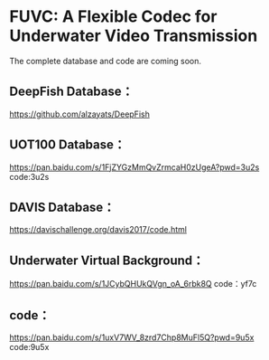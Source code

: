 # FUVC: A Flexible Codec for Underwater Video Transmission
The complete database and code are coming soon.
## DeepFish Database：
https://github.com/alzayats/DeepFish
## UOT100 Database：
https://pan.baidu.com/s/1FjZYGzMmQvZrmcaH0zUgeA?pwd=3u2s 
code:3u2s 
## DAVIS Database：
https://davischallenge.org/davis2017/code.html
## Underwater Virtual Background：
https://pan.baidu.com/s/1JCybQHUkQVgn_oA_6rbk8Q 
code：yf7c 
## code：
https://pan.baidu.com/s/1uxV7WV_8zrd7Chp8MuFl5Q?pwd=9u5x 
code:9u5x 
